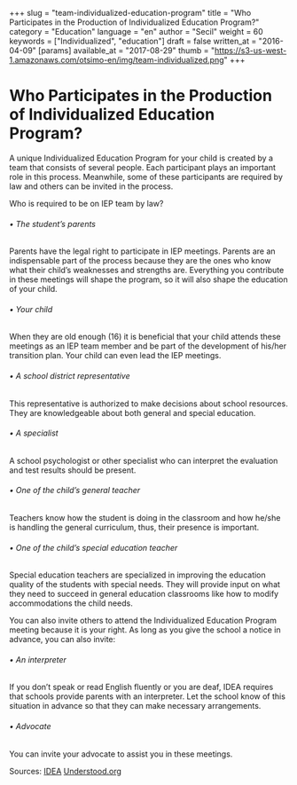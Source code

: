 +++
slug = "team-individualized-education-program"
title = "Who Participates in the Production of Individualized Education Program?"
category = "Education"
language = "en"
author = "Secil"
weight = 60
keywords = ["Individualized", "education"]
draft = false
written_at = "2016-04-09"
[params]
available_at = "2017-08-29"
thumb = "https://s3-us-west-1.amazonaws.com/otsimo-en/img/team-individualized.png"
+++


# Who Participates in the Production of Individualized Education Program?

A unique Individualized Education Program for your child is created by a team that consists of several people. Each participant plays an important role in this process. Meanwhile, some of these participants are required by law and others can be invited in the process.


Who is required to be on IEP team by law?

###### • The student’s parents

Parents have the legal right to participate in IEP meetings. Parents are an indispensable part of the process because they are the ones who know what their child’s weaknesses and strengths are. Everything you contribute in these meetings will shape the program, so it will also shape the education of your child.

###### • Your child

When they are old enough (16) it is beneficial that your child attends these meetings as an IEP team member and be part of the development of his/her transition plan. Your child can even lead the IEP meetings.

###### • A school district representative

This representative is authorized to make decisions about school resources. They are knowledgeable about both general and special education.

###### • A specialist

A school psychologist or other specialist who can interpret the evaluation and test results should be present.


###### • One of the child’s general teacher

Teachers know how the student is doing in the classroom and how he/she is handling the general curriculum, thus, their presence is important.

###### • One of the child’s special education teacher

Special education teachers are specialized in improving the education quality of the students with special needs. They will provide input on what they need to succeed in general education classrooms like how to modify accommodations the child needs.

You can also invite others to attend the Individualized Education Program meeting because it is your right. As long as you give the school a notice in advance, you can also invite:

###### • An interpreter

If you don’t speak or read English fluently or you are deaf, IDEA requires that schools provide parents with an interpreter. Let the school know of this situation in advance so that they can make necessary arrangements.

###### • Advocate

You can invite your advocate to assist you in these meetings.

Sources: [IDEA](http://www.nj.gov/education/specialed/idea/reauth/1pagers/iep_team.pdf) [Understood.org](https://www.understood.org/en/school-learning/special-services/ieps/understanding-individualized-education-programs#item1)
